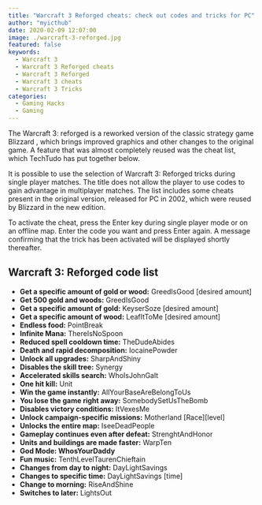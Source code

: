 ```yaml
---
title: "Warcraft 3 Reforged cheats: check out codes and tricks for PC"
author: "myicthub"
date: 2020-02-09 12:07:00
image: ./warcraft-3-reforged.jpg
featured: false
keywords:
  - Warcraft 3
  - Warcraft 3 Reforged cheats
  - Warcraft 3 Reforged
  - Warcraft 3 cheats
  - Warcraft 3 Tricks
categories:
  - Gaming Hacks
  - Gaming
---
```


The Warcraft 3: reforged is a reworked version of the classic strategy game Blizzard , which brings improved graphics and other changes to the original game. A feature that was almost completely reused was the cheat list, which TechTudo has put together below.

It is possible to use the selection of Warcraft 3: Reforged tricks during single player matches. The title does not allow the player to use codes to gain advantage in multiplayer matches. The list includes some cheats present in the original version, released for PC in 2002, which were reused by Blizzard in the new edition.

To activate the cheat, press the Enter key during single player mode or on an offline map. Enter the code you want and press Enter again. A message confirming that the trick has been activated will be displayed shortly thereafter.

## Warcraft 3: Reforged code list

- **Get a specific amount of gold or wood:** GreedIsGood [desired amount]
- **Get 500 gold and woods:** GreedIsGood
- **Get a specific amount of gold:** KeyserSoze [desired amount]
- **Get a specific amount of wood:** LeafItToMe [desired amount]
- **Endless food:** PointBreak
- **Infinite Mana:** ThereIsNoSpoon
- **Reduced spell cooldown time:** TheDudeAbides
- **Death and rapid decomposition:** IocainePowder
- **Unlock all upgrades:** SharpAndShiny
- **Disables the skill tree:** Synergy
- **Accelerated skills search:** WhoIsJohnGalt
- **One hit kill:** Unit
- **Win the game instantly:** AllYourBaseAreBelongToUs
- **You lose the game right away:** SomebodySetUsTheBomb
- **Disables victory conditions:** ItVexesMe
- **Unlock campaign-specific missions:** Motherland [Race][level]
- **Unlocks the entire map:** IseeDeadPeople
- **Gameplay continues even after defeat:** StrenghtAndHonor
- **Units and buildings are made faster:** WarpTen
- **God Mode: WhosYourDaddy**
- **Fun music:** TenthLevelTaurenChieftain
- **Changes from day to night:** DayLightSavings
- **Changes to specific time:** DayLightSavings [time]
- **Change to morning:** RiseAndShine
- **Switches to later:** LightsOut
